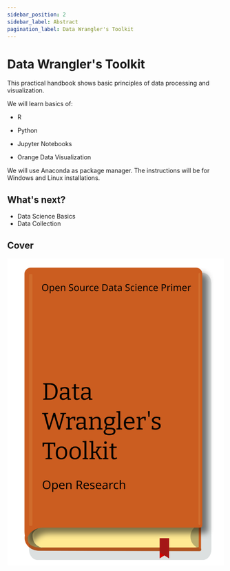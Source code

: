 ```yaml
---
sidebar_position: 2
sidebar_label: Abstract
pagination_label: Data Wrangler's Toolkit
---
```


# Data Wrangler's Toolkit

This practical handbook shows basic principles of data processing and visualization.

We will learn basics of:

- R
- Python
- Jupyter Notebooks


- Orange Data Visualization

We will use Anaconda as package manager. The instructions will be for Windows and Linux installations.

## What's next?

- Data Science Basics
- Data Collection

## Cover
![image](./images/book-cover.svg)
